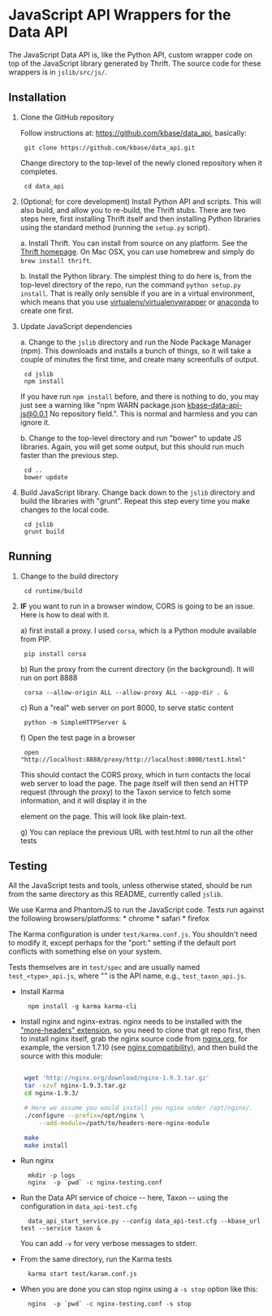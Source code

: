 # JavaScript API Wrappers for the Data API

The JavaScript Data API is, like the Python API, custom wrapper code on top of the JavaScript library generated by Thrift. The source code for these wrappers is in `jslib/src/js/`.

## Installation

1. Clone the GitHub repository

    Follow instructions at: https://github.com/kbase/data_api, basically:

        git clone https://github.com/kbase/data_api.git

    Change directory to the top-level of the newly cloned repository when it completes.

        cd data_api

2. (Optional; for core development) Install Python API and scripts. This will also build, and allow you to re-build, the Thrift stubs. There are two steps here, first installing Thrift itself and then installing Python libraries using the standard method (running the `setup.py` script).

    a. Install Thrift. You can install from source on any platform. See the [Thrift homepage](https://thrift.apache.org/). On Mac OSX, you can use homebrew and simply do `brew install thrift`.
    
    b. Install the Python library. The simplest thing to do here is, from the top-level directory of the repo, run the command `python setup.py install`. That is really only sensible if you are in a virtual environment, which means that you use [virtualenv/virtualenvwrapper](http://virtualenvwrapper.readthedocs.org/en/latest/) or [anaconda](https://www.continuum.io/downloads) to create one first.

3. Update JavaScript dependencies

    a. Change to the `jslib` directory and run the Node Package Manager (npm). 
    This downloads and installs a bunch of things, so it will take a couple of 
    minutes the first time, and create many screenfulls of output.

        cd jslib
        npm install

    If you have run `npm install` before, and there is nothing to do, you may just see a warning like "npm WARN package.json kbase-data-api-js@0.0.1 No repository field.". This is normal and harmless and you can ignore it.
    
    b. Change to the top-level directory and run "bower" to update JS libraries. Again, you will get some output, but this should run much faster than the previous step.
    
        cd ..
        bower update

4. Build JavaScript library. Change back down to the `jslib` directory and build the libraries with "grunt". Repeat this step every time you make changes to the local code.
    
        cd jslib
        grunt build
    
## Running


1. Change to the build directory

        cd runtime/build
        
2. **IF** you want to run in a browser window, CORS is going to be an issue. Here is how to deal with it.

    a) first install a proxy. I used `corsa`, which is a Python module available from PIP.

        pip install corsa

    b) Run the proxy from the current directory (in the background). It will run on port 8888
    
        corsa --allow-origin ALL --allow-proxy ALL --app-dir . &

    c) Run a "real" web server on port 8000, to serve static content
    
        python -m SimpleHTTPServer &

    
    
    f) Open the test page in a browser

        open "http://localhost:8888/proxy/http://localhost:8000/test1.html"

    This should contact the CORS proxy, which in turn contacts the local web server to load the page. The page itself will then send an HTTP request (through the proxy) to the Taxon service to fetch some information, and it will display it in the <div id='result'> element on the page. This will look like plain-text.

    g) You can replace the previous URL with test<N>.html to run all the other tests
    
## Testing

All the JavaScript tests and tools, unless otherwise stated, should be run from the same directory as this README, currently called `jslib`.

We use Karma and PhantomJS to run the JavaScript code. Tests run against the following browsers/platforms:
    * chrome
    * safari
    * firefox

The Karma configuration is under `test/karma.conf.js`. You shouldn't need to modify it, except perhaps for the "port:" setting if the default port conflicts with something else on your system.

Tests themselves are in `test/spec` and are usually named `test_<type>_api.js`, where "<type>" is the API name, e.g., `test_taxon_api.js`.

* Install Karma

        npm install -g karma karma-cli
    

* Install nginx and nginx-extras. nginx needs to be installed with the ["more-headers" extension](https://github.com/openresty/headers-more-nginx-module), so you need to clone that git repo first, then to install nginx itself, grab the nginx source code from [nginx.org](http://nginx.org/), for example,
   the version 1.7.10 (see [nginx compatibility](#compatibility)), and then build the source with this module:

   ```bash

    wget 'http://nginx.org/download/nginx-1.9.3.tar.gz'
    tar -xzvf nginx-1.9.3.tar.gz
    cd nginx-1.9.3/

    # Here we assume you would install you nginx under /opt/nginx/.
    ./configure --prefix=/opt/nginx \
        --add-module=/path/to/headers-more-nginx-module

    make
    make install
   ```
      
* Run nginx

        mkdir -p logs
        nginx  -p `pwd` -c nginx-testing.conf

 
* Run the Data API service of choice -- here, Taxon -- using the configuration in `data_api-test.cfg`

        data_api_start_service.py --config data_api-test.cfg --kbase_url test --service taxon &
        
    You can add `-v` for very verbose messages to stderr.

* From the same directory, run the Karma tests

        karma start test/karam.conf.js

* When you are done you can stop nginx using a `-s stop` option like this:

        nginx  -p `pwd` -c nginx-testing.conf -s stop
